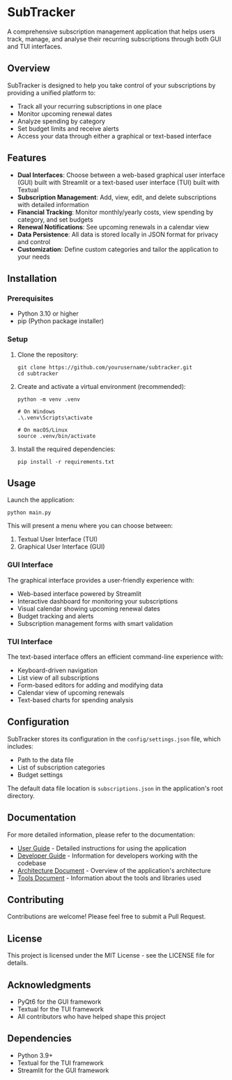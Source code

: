 # SubTracker

A comprehensive subscription management application that helps users track, manage, and analyse their recurring subscriptions through both GUI and TUI interfaces.

## Overview

SubTracker is designed to help you take control of your subscriptions by providing a unified platform to:

- Track all your recurring subscriptions in one place
- Monitor upcoming renewal dates
- Analyze spending by category
- Set budget limits and receive alerts
- Access your data through either a graphical or text-based interface

## Features

- **Dual Interfaces**: Choose between a web-based graphical user interface (GUI) built with Streamlit or a text-based user interface (TUI) built with Textual
- **Subscription Management**: Add, view, edit, and delete subscriptions with detailed information
- **Financial Tracking**: Monitor monthly/yearly costs, view spending by category, and set budgets
- **Renewal Notifications**: See upcoming renewals in a calendar view
- **Data Persistence**: All data is stored locally in JSON format for privacy and control
- **Customization**: Define custom categories and tailor the application to your needs

## Installation

### Prerequisites

- Python 3.10 or higher
- pip (Python package installer)

### Setup

1. Clone the repository:

   ```
   git clone https://github.com/yourusername/subtracker.git
   cd subtracker
   ```
2. Create and activate a virtual environment (recommended):

   ```
   python -m venv .venv

   # On Windows
   .\.venv\Scripts\activate

   # On macOS/Linux
   source .venv/bin/activate
   ```
3. Install the required dependencies:

   ```
   pip install -r requirements.txt
   ```

## Usage

Launch the application:

```
python main.py
```

This will present a menu where you can choose between:

1. Textual User Interface (TUI)
2. Graphical User Interface (GUI)

### GUI Interface

The graphical interface provides a user-friendly experience with:

- Web-based interface powered by Streamlit
- Interactive dashboard for monitoring your subscriptions
- Visual calendar showing upcoming renewal dates
- Budget tracking and alerts
- Subscription management forms with smart validation

### TUI Interface

The text-based interface offers an efficient command-line experience with:

- Keyboard-driven navigation
- List view of all subscriptions
- Form-based editors for adding and modifying data
- Calendar view of upcoming renewals
- Text-based charts for spending analysis

## Configuration

SubTracker stores its configuration in the `config/settings.json` file, which includes:

- Path to the data file
- List of subscription categories
- Budget settings

The default data file location is `subscriptions.json` in the application's root directory.

## Documentation

For more detailed information, please refer to the documentation:

- [User Guide](docs/USER_GUIDE.md) - Detailed instructions for using the application
- [Developer Guide](docs/DEVELOPER_GUIDE.md) - Information for developers working with the codebase
- [Architecture Document](docs/ARCHITECTURE.md) - Overview of the application's architecture
- [Tools Document](docs/TOOLS.md) - Information about the tools and libraries used

## Contributing

Contributions are welcome! Please feel free to submit a Pull Request.

## License

This project is licensed under the MIT License - see the LICENSE file for details.

## Acknowledgments

- PyQt6 for the GUI framework
- Textual for the TUI framework
- All contributors who have helped shape this project

## Dependencies

- Python 3.9+
- Textual for the TUI framework
- Streamlit for the GUI framework
